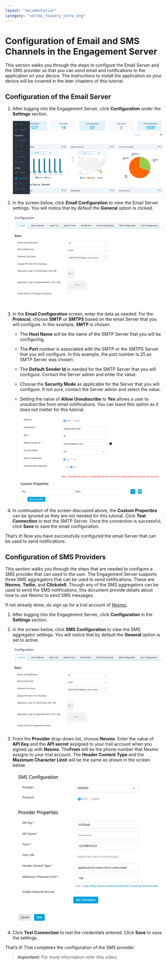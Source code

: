 ```yaml
---
layout: "documentation"
category: "voltmx_foundry_intro_eng"
---
```

                           


Configuration of Email and SMS Channels in the Engagement Server
================================================================

This section walks you through the steps to configure the Email Server and the SMS provider so that you can send email and notifications to the application on your device. The instructions to install the application on your device will be covered in the later chapters of this tutorial.

Configuration of the Email Server
---------------------------------

1.  After logging into the Engagement Server, click **Configuration** under the **Settings** section.
    
    ![](Resources/Images/dashboard6_591x292.png)
    
2.  In the screen below, click **Email Configuration** to view the Email Server settings. You will notice that by default the **General** option is clicked.
    
    ![](Resources/Images/emailconfig2_593x363.png)
    
3.  In the **Email Configuration** screen, enter the data as needed. For the **Protocol**, choose **SMTP** or **SMTPS** based on the email Server that you will configure. In this example, **SMTP** is chosen.
    *   The **Host Name** will be the name of the SMTP Server that you will be configuring.
    *   The **Port** number is associated with the SMTP or the SMTPS Server that you will configure. In this example, the port number is 25 as SMTP Server was chosen.
    *   The **Default Sender Id** is needed for the SMTP Server that you will configure. Contact the Server admin and enter the value.
    *   Choose the **Security Mode** as applicable for the Server that you will configure. If not sure, contact the Server admin and select the value.
    *   Setting the value of **Allow Unsubscribe** to **Yes** allows a user to unsubscribe from email notifications. You can leave this option as it does not matter for this tutorial.
        
        ![](Resources/Images/emailsmtp_552x335.png)
        
4.  In continuation of the screen discussed above, the **Custom Properties** can be ignored as they are not needed for this tutorial. Click **Test Connection** to test the SMTP Server. Once the connection is successful, click **Save** to save the email configuration.

That’s it! Now you have successfully configured the email Server that can be used to send notifications.

Configuration of SMS Providers
------------------------------

This section walks you through the steps that are needed to configure a SMS provider that can used to the user. The Engagement Server supports three SMS aggregators that can be used to send notifications. These are **Nexmo**, **Twilio**, and **Clickatell**. Though any of the SMS aggregators can be used to send the SMS notifications, this document provide details about how to use Nexmo to send SMS messages.

If not already done, do sign up for a trial account of [Nexmo](https://dashboard.nexmo.com/sign-up).

1.  After logging into the Engagement Server, click **Configuration** in the **Settings** section.
2.  In the screen below, click **SMS Configuration** to view the SMS aggregator settings. You will notice that by default the **General** option is set to active.
    
    ![](Resources/Images/smsconfig2_592x332.png)
    
3.  From the **Provider** drop-down list, choose **Nexmo**. Enter the value of **API Key** and the **API secret** assigned to your trail account when you signed up with **Nexmo**. The**From** will be the phone number that Nexmo assigns to your trial account. The **Header Content Type** and the **Maximum Character Limit** will be the same as shown in the screen below.
    
    ![](Resources/Images/nexmo.png)
    
4.  Click **Test Connection** to test the credentials entered. Click **Save** to save the settings.

That’s it! That completes the configuration of the SMS provider.

> **_Important:_** For more information refer this video:
